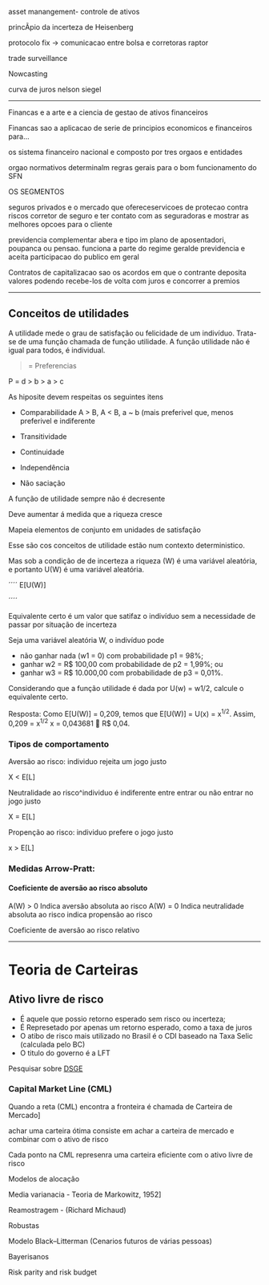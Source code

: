 asset manangement- controle de ativos

princÃ­pio da incerteza de Heisenberg 

protocolo fix -> comunicacao entre bolsa e corretoras
raptor


trade surveillance

Nowcasting

curva de juros
nelson siegel


---

Financas e a arte e a ciencia de gestao de ativos financeiros 

Financas sao a aplicacao de serie de principios economicos e financeiros para...

os sistema financeiro nacional
e composto por tres orgaos e entidades

orgao normativos determinalm regras gerais para o bom funcionamento do SFN

OS SEGMENTOS

seguros privados
e o mercado que ofereceservicoes de protecao contra riscos
corretor de seguro e ter contato com as seguradoras e mostrar as melhores opcoes para o cliente



previdencia complementar abera e tipo im plano de aposentadori, poupanca ou pensao. funciona a parte do regime geralde previdencia e aceita participacao do publico em geral

Contratos de capitalizacao sao os acordos em que o contrante deposita valores podendo recebe-los de volta com juros e concorrer  a premios


----



## Conceitos de utilidades

A utilidade mede o grau de satisfação ou felicidade de um indivíduo. Trata-se de uma função chamada de função utilidade. A função utilidade não é igual para todos, é individual.

> = Preferencias

P = d > b > a > c

As hiposite devem respeitas os seguintes itens

- Comparabilidade A > B, A < B, a ~ b
(mais preferivel que, menos preferivel e indiferente

- Transitividade

- Continuidade

- Independência

- Não saciação

A função de utilidade sempre não é decresente

Deve aumentar á medida que a riqueza cresce

Mapeia elementos de conjunto em unidades de satisfação

Esse são cos conceitos de utilidade estão num contexto deterministico.

Mas sob a condição de de incerteza a riqueza (W) é uma variável aleatória, e portanto U(W) é uma variável aleatória.

´´´´
E[U(W)]

´´´´

Equivalente certo é um valor que satifaz o indivíduo sem a necessidade de passar por situação de incerteza

Seja uma variável aleatória W, o indivíduo pode
- não ganhar nada (w1 = 0) com probabilidade p1 = 98%;
- ganhar w2 = R$ 100,00 com probabilidade de p2 = 1,99%; ou
- ganhar w3 = R$ 10.000,00 com probabilidade de p3 = 0,01%. 

Considerando que a função utilidade é dada por U(w) = w1/2, calcule o equivalente certo.

Resposta: Como E[U(W)] = 0,209, temos que E[U(W)] = U(x) = x<sup>1/2</sup>. 
Assim, 0,209 = x<sup>1/2</sup> x = 0,043681  R$ 0,04.


### Tipos de comportamento

Aversão ao risco: individuo rejeita um jogo justo

X < E[L]

Neutralidade ao risco^individuo é indiferente entre entrar ou não entrar no jogo justo

X = E[L]

Propenção ao risco: individuo prefere o jogo justo

x > E[L]


### Medidas Arrow-Pratt:

#### Coeficiente de aversão ao risco absoluto
A(W) > 0 Indica aversão absoluta ao risco
A(W) = 0 Indica neutralidade absoluta ao risco
indica propensão ao risco


Coeficiente de aversão ao risco relativo

---

# Teoria de Carteiras

## Ativo livre de risco

- É aquele que possio retorno esperado sem risco ou incerteza; 
- É Represetado por apenas um retorno esperado, como a taxa de juros
- O atibo de risco mais utilizado no Brasil é o CDI baseado na Taxa Selic (calculada pelo BC)
- O titulo do governo é a LFT

Pesquisar sobre [DSGE](https://pt.wikipedia.org/wiki/DSGE)

### Capital Market Line (CML)

Quando a reta (CML) encontra a fronteira é chamada de Carteira de Mercado]

achar uma carteira ótima consiste em achar a carteira de mercado e combinar com o ativo de risco 

Cada  ponto na CML represenra uma carteira eficiente com o ativo livre de risco


Modelos de alocação

Media varianacia - Teoria de Markowitz, 1952]

Reamostragem - (Richard Michaud)

Robustas

Modelo Black–Litterman (Cenarios futuros de várias pessoas)


Bayerisanos

Risk parity and risk budget